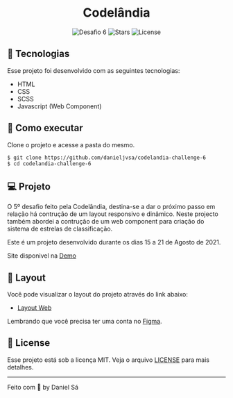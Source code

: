 <h1 align="center">
  Codelândia
</h1>

<p align="center">
  <img src="https://img.shields.io/static/v1?label=Desafio&message=06&color=8257E5&labelColor=000000" alt="Desafio 6" />
  
  <img src="https://img.shields.io/github/stars/danieljvsa/codelandia-challenge-6?label=stars&message=MIT&color=8257E5&labelColor=000000" alt="Stars">

  <img  src="https://img.shields.io/static/v1?label=license&message=MIT&color=8257E5&labelColor=000000" alt="License">   
</p>

## 🧪 Tecnologias

Esse projeto foi desenvolvido com as seguintes tecnologias:

- HTML
- CSS
- SCSS
- Javascript (Web Component)

## 🚀 Como executar

Clone o projeto e acesse a pasta do mesmo.

```bash
$ git clone https://github.com/danieljvsa/codelandia-challenge-6
$ cd codelandia-challenge-6
```

## 💻 Projeto

O 5º desafio feito pela Codelândia, destina-se a dar o próximo passo em relação há contrução de um layout responsivo e dinâmico. Neste projecto também abordei a contrução de um web component para criação do sistema de estrelas de classificação.

Este é um projeto desenvolvido durante os dias 15 a 21 de Agosto de 2021.

Site disponivel na [Demo](https://gallant-wiles-6f540c.netlify.app/)

## 🔖 Layout

Você pode visualizar o layout do projeto através do link abaixo:

- [Layout Web](https://www.figma.com/file/x48ZQeDs83lBXj1udQdxdq/Desafios---Codel%C3%A2ndia-Desafio-5-%3E?node-id=7539%3A2) 

Lembrando que você precisa ter uma conta no [Figma](http://figma.com/).

## 📝 License

Esse projeto está sob a licença MIT. Veja o arquivo [LICENSE](LICENSE.md) para mais detalhes.

---

Feito com 💜 by Daniel Sá 